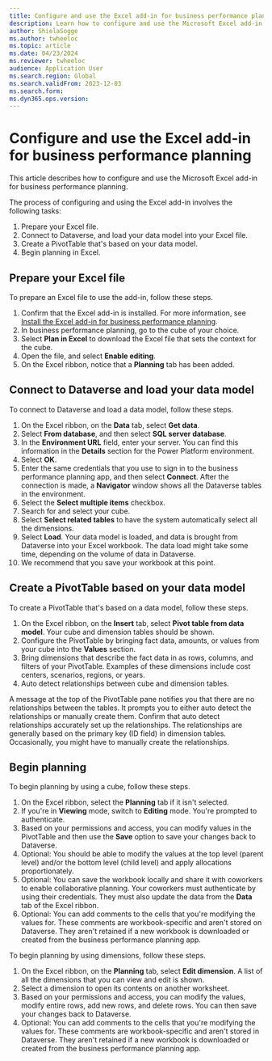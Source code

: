 ```yaml
---
title: Configure and use the Excel add-in for business performance planning
description: Learn how to configure and use the Microsoft Excel add-in for business performance planning and how to prepare your Excel files.
author: ShielaSogge
ms.author: twheeloc
ms.topic: article
ms.date: 04/23/2024
ms.reviewer: twheeloc
audience: Application User
ms.search.region: Global
ms.search.validFrom: 2023-12-03
ms.search.form: 
ms.dyn365.ops.version: 
---
```


# Configure and use the Excel add-in for business performance planning

This article describes how to configure and use the Microsoft Excel add-in for business performance planning.

The process of configuring and using the Excel add-in involves the following tasks:

1. Prepare your Excel file.
2. Connect to Dataverse, and load your data model into your Excel file.
3. Create a PivotTable that's based on your data model.
4. Begin planning in Excel.

## Prepare your Excel file

To prepare an Excel file to use the add-in, follow these steps.

1. Confirm that the Excel add-in is installed. For more information, see [Install the Excel add-in for business performance planning](install-excel-add.md).
2. In business performance planning, go to the cube of your choice.
3. Select **Plan in Excel** to download the Excel file that sets the context for the cube.
4. Open the file, and select **Enable editing**.
5. On the Excel ribbon, notice that a **Planning** tab has been added.

## Connect to Dataverse and load your data model

To connect to Dataverse and load a data model, follow these steps.

1. On the Excel ribbon, on the **Data** tab, select **Get data**.
2. Select **From database**, and then select **SQL server database**.
3. In the **Environment URL** field, enter your server. You can find this information in the **Details** section for the Power Platform environment.
4. Select **OK**.
5. Enter the same credentials that you use to sign in to the business performance planning app, and then select **Connect**. After the connection is made, a **Navigator** window shows all the Dataverse tables in the environment.
6. Select the **Select multiple items** checkbox.
7. Search for and select your cube.
8. Select **Select related tables** to have the system automatically select all the dimensions.
9. Select **Load**. Your data model is loaded, and data is brought from Dataverse into your Excel workbook. The data load might take some time, depending on the volume of data in Dataverse.
10. We recommend that you save your workbook at this point.

## Create a PivotTable based on your data model

To create a PivotTable that's based on a data model, follow these steps.

1. On the Excel ribbon, on the **Insert** tab, select **Pivot table from data model**. Your cube and dimension tables should be shown.
2. Configure the PivotTable by bringing fact data, amounts, or values from your cube into the **Values** section.
3. Bring dimensions that describe the fact data in as rows, columns, and filters of your PivotTable. Examples of these dimensions include cost centers, scenarios, regions, or years.
4. Auto detect relationships between cube and dimension tables.

A message at the top of the PivotTable pane notifies you that there are no relationships between the tables. It prompts you to either auto detect the relationships or manually create them. Confirm that auto detect relationships accurately set up the relationships. The relationships are generally based on the primary key (ID field) in dimension tables. Occasionally, you might have to manually create the relationships.

## Begin planning

To begin planning by using a cube, follow these steps.

1. On the Excel ribbon, select the **Planning** tab if it isn't selected.
2. If you're in **Viewing** mode, switch to **Editing** mode. You're prompted to authenticate.
3. Based on your permissions and access, you can modify values in the PivotTable and then use the **Save** option to save your changes back to Dataverse.
4. Optional: You should be able to modify the values at the top level (parent level) and/or the bottom level (child level) and apply allocations proportionately.
5. Optional: You can save the workbook locally and share it with coworkers to enable collaborative planning. Your coworkers must authenticate by using their credentials. They must also update the data from the **Data** tab of the Excel ribbon.
6. Optional: You can add comments to the cells that you're modifying the values for. These comments are workbook-specific and aren't stored on Dataverse. They aren't retained if a new workbook is downloaded or created from the business performance planning app.

To begin planning by using dimensions, follow these steps.

1. On the Excel ribbon, on the **Planning** tab, select **Edit dimension**. A list of all the dimensions that you can view and edit is shown.
2. Select a dimension to open its contents on another worksheet.
3. Based on your permissions and access, you can modify the values, modify entire rows, add new rows, and delete rows. You can then save your changes back to Dataverse.
4. Optional: You can add comments to the cells that you're modifying the values for. These comments are workbook-specific and aren't stored in Dataverse. They aren't retained if a new workbook is downloaded or created from the business performance planning app.
